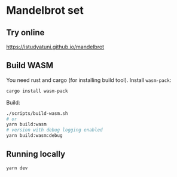 # Mandelbrot set

## Try online

https://istudyatuni.github.io/mandelbrot

## Build WASM

You need rust and cargo (for installing build tool). Install `wasm-pack`:

```bash
cargo install wasm-pack
```

Build:

```bash
./scripts/build-wasm.sh
# or
yarn build:wasm
# version with debug logging enabled
yarn build:wasm:debug
```

## Running locally

```bash
yarn dev
```
